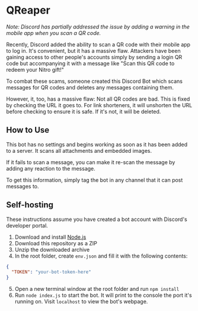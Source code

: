 # QReaper
*Note: Discord has partially addressed the issue by adding a warning in the mobile app when you scan a QR code.*

Recently, Discord added the ability to scan a QR code with their mobile app to log in. 
It's convenient, but it has a massive flaw. Attackers have been gaining access to other people's accounts simply by
sending a login QR code but accompanying it with a message like "Scan this QR code to
redeem your Nitro gift!"

To combat these scams, someone created this Discord Bot which scans messages for QR codes and deletes any messages containing them. 

However, it, too, has a massive flaw: Not all QR codes are bad. This is fixed by checking the URL it goes to. For link shorteners, it will unshorten the URL before checking to ensure it is safe. If it's not, it will be deleted.

## How to Use
This bot has no settings and begins working as soon as it has been added to a server. It scans all attachments and embedded images.

If it fails to scan a message, you can make it re-scan the message by adding any reaction to the message.

To get this information, simply tag the bot in any channel that it can post messages to. 

## Self-hosting
These instructions assume you have created a bot account with Discord's developer portal. 
1. Download and install [Node.js](https://nodejs.org/en/)
2. Download this repository as a ZIP
3. Unzip the downloaded archive
4. In the root folder, create `env.json` and fill it with the following contents: 
```json
{
  "TOKEN": "your-bot-token-here"
}
```
5. Open a new terminal window at the root folder and run `npm install`
6. Run `node index.js` to start the bot. It will print to the console the port it's running on. Visit `localhost` to view the bot's webpage.
